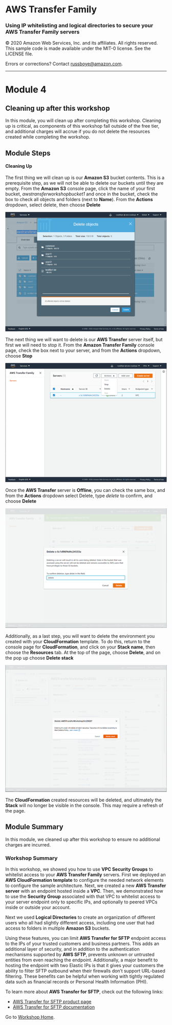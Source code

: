 # **AWS Transfer Family**

### Using IP whitelisting and logical directories to secure your AWS Transfer Family servers

© 2020 Amazon Web Services, Inc. and its affiliates. All rights reserved.
This sample code is made available under the MIT-0 license. See the LICENSE file.

Errors or corrections? Contact [russboye@amazon.com](mailto:russboye@amazon.com).

---

<!--Final rev. for launch Oct 2020-->

# Module 4
## Cleaning up after this workshop

In this module, you will clean up after completing this workshop. Cleaning up is critical, as components of this workshop fall outside of the free tier, and additional charges will accrue if you do not delete the resources created while completing the workshop.

## Module Steps

#### Cleaning Up

The first thing we will clean up is our **Amazon S3** bucket contents. This is a prerequisite step, as we will not be able to delete our buckets until they are empty. From the **Amazon S3** console page, click the name of your first bucket, *awstransferworkshopbucket1* and once in the bucket, check the box to check all objects and folders (next to **Name**). From the **Actions** dropdown, select delete, then choose **Delete**

![](../images/transfer32.png)

The next thing we will want to delete is our **AWS Transfer** server itself, but first we will need to stop it. From the **Amazon Transfer Family** console page, check the box next to your server, and from the **Actions** dropdown, choose **Stop**

![](../images/transfer33.png)

Once the **AWS Transfer** server is **Offline**, you can check the same box, and from the **Actions** dropdown select Delete, type *delete* to confirm, and choose **Delete**

![](../images/transfer34.png)

Additionally, as a last step, you will want to delete the environment you created with your **CloudFormation** template. To do this, return to the console page for **CloudFormation**, and click on your **Stack name**, then choose the **Resources** tab. At the top of the page, choose **Delete**, and on the pop up choose **Delete stack**

![](../images/transfer35.png)

The **CloudFormation** created resources will be deleted, and ultimately the **Stack** will no longer be visible in the console. This may require a refresh of the page.

## Module Summary

In this module, we cleaned up after this workshop to ensure no additional charges are incurred.

### Workshop Summary

In this workshop, we showed you how to use **VPC Security Groups** to whitelist access to your **AWS Transfer Family** servers. First we deployed an **AWS CloudFormation template** to configure the needed network elements to configure the sample architecture. Next, we created a new **AWS Transfer server** with an endpoint hosted inside a **VPC**. Then, we demonstrated how to use the **Security Group** associated with that VPC to whitelist access to your server endpoint only to specific IPs, and optionally to peered VPCs inside or outside your account.

Next we used **Logical Directories** to create an organization of different users who all had slightly different access, including one user that had access to folders in multiple **Amazon S3** buckets. 

Using these features, you can limit **AWS Transfer for SFTP** endpoint access to the IPs of your trusted customers and business partners. This adds an additional layer of security, and in addition to the authentication mechanisms supported by **AWS SFTP**, prevents unknown or untrusted entities from even reaching the endpoint. Additionally, a major benefit to hosting the endpoint with two Elastic IPs is that it gives your customers the ability to filter SFTP outbound when their firewalls don’t support URL-based filtering. These benefits can be helpful when working with tightly regulated data such as financial records or Personal Health Information (PHI).

To learn more about **AWS Transfer for SFTP**, check out the following links:

*	[AWS Transfer for SFTP product page](https://aws.amazon.com/sftp/)
*	[AWS Transfer for SFTP documentation](https://docs.aws.amazon.com/transfer/latest/userguide/what-is-aws-transfer-for-sftp.html)

Go to [Workshop Home](/README.md).
